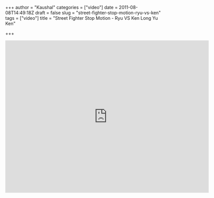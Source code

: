 +++
author = "Kaushal"
categories = ["video"]
date = 2011-08-08T14:49:18Z
draft = false
slug = "street-fighter-stop-motion-ryu-vs-ken"
tags = ["video"]
title = "Street Fighter Stop Motion - Ryu VS Ken Long Yu Ken"

+++

<iframe src="http://www.youtube.com/embed/nraSI-uaDX4" frameborder=0 allowfullscreen width=640 height=480></iframe>
